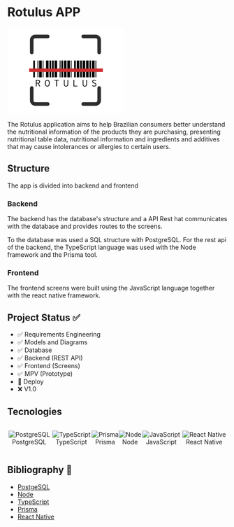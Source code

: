 # Rotulus APP

![](./mobile/src/assets/rotulus-icon.png)

The Rotulus application aims to help Brazilian consumers better understand the nutritional information of the products they are purchasing, presenting nutritional table data, nutritional information and ingredients and additives that may cause intolerances or allergies to certain users.

## Structure

The app is divided into backend and frontend

### Backend

The backend has the database's structure and a API Rest hat communicates with the database and provides routes to the screens.

To the database was used a SQL structure with PostgreSQL. For the rest api of the backend, the TypeScript language was used with the Node framework and the Prisma tool.

### Frontend

The frontend screens were built using the JavaScript language together with the react native framework.

## Project Status ✅
- ✅ Requirements Engineering 
- ✅ Models and Diagrams 
- ✅ Database 
- ✅ Backend (REST API) 
- ✅ Frontend (Screens) 
- ✅ MPV (Prototype) 
- 🔧 Deploy 
- ❌ V1.0 

## Tecnologies
<div style="display: flex; flex-direction: row; justify-content: space-around;">
  <p align="center">
    <img src="https://upload.wikimedia.org/wikipedia/commons/thumb/2/29/Postgresql_elephant.svg/1200px-Postgresql_elephant.svg.png" alt="PostgreSQL" width="100">
    PostgreSQL
  </p>
  <p align="center">
    <img src="https://upload.wikimedia.org/wikipedia/commons/thumb/4/4c/Typescript_logo_2020.svg/2048px-Typescript_logo_2020.svg.png" alt="TypeScript" width="100">
    TypeScript
  </p>
  <p align="center">
    <img src="https://media.licdn.com/dms/image/C4D0BAQGsw5k8xdaO_g/company-logo_200_200/0/1673531963909/prisma_io_logo?e=2147483647&v=beta&t=xtoYhrffwsiW4HZuPt6GkTIQvH0bfOs-X-k7HBUT_AQ" alt="Prisma" width="100">
    Prisma
  </p>
  <p align="center">
    <img src="https://miro.medium.com/v2/resize:fit:800/1*v2vdfKqD4MtmTSgNP0o5cg.png" alt="Node" width="100">
    Node
  </p>
  <p align="center">
    <img src="https://upload.wikimedia.org/wikipedia/commons/thumb/9/99/Unofficial_JavaScript_logo_2.svg/1200px-Unofficial_JavaScript_logo_2.svg.png" alt="JavaScript" width="100">
    JavaScript
  </p>
  <p align="center">
    <img src="https://upload.wikimedia.org/wikipedia/commons/thumb/a/a7/React-icon.svg/1200px-React-icon.svg.png" alt="React Native" width="100">
    React Native
  </p>
</div>

## Bibliography 📖

- [PostgeSQL](https://www.postgresql.org/)
- [Node](https://nodejs.org/en)
- [TypeScript](https://www.typescriptlang.org/)
- [Prisma](https://www.prisma.io/)
- [React Native](https://reactnative.dev/)
